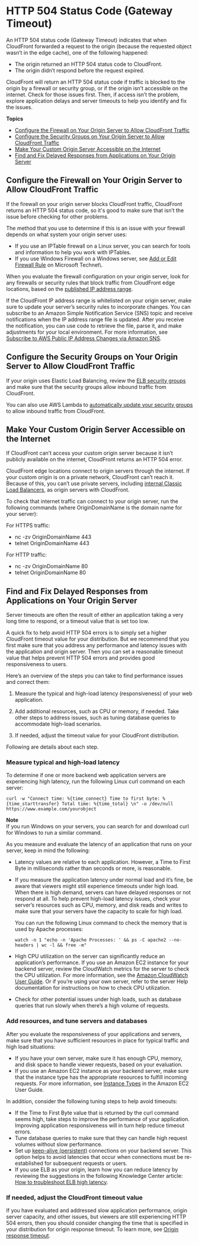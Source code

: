 # HTTP 504 Status Code \(Gateway Timeout\)<a name="http-504-gateway-timeout"></a>

An HTTP 504 status code \(Gateway Timeout\) indicates that when CloudFront forwarded a request to the origin \(because the requested object wasn’t in the edge cache\), one of the following happened:
+ The origin returned an HTTP 504 status code to CloudFront\.
+ The origin didn’t respond before the request expired\.

CloudFront will return an HTTP 504 status code if traffic is blocked to the origin by a firewall or security group, or if the origin isn’t accessible on the internet\. Check for those issues first\. Then, if access isn’t the problem, explore application delays and server timeouts to help you identify and fix the issues\.

**Topics**
+ [Configure the Firewall on Your Origin Server to Allow CloudFront Traffic](#http-504-gateway-timeout-configure-firewall)
+ [Configure the Security Groups on Your Origin Server to Allow CloudFront Traffic](#http-504-gateway-timeout-configure-security-groups)
+ [Make Your Custom Origin Server Accessible on the Internet](#http-504-gateway-timeout-make-origin-accessible)
+ [Find and Fix Delayed Responses from Applications on Your Origin Server](#http-504-gateway-timeout-slow-application)

## Configure the Firewall on Your Origin Server to Allow CloudFront Traffic<a name="http-504-gateway-timeout-configure-firewall"></a>

If the firewall on your origin server blocks CloudFront traffic, CloudFront returns an HTTP 504 status code, so it's good to make sure that isn’t the issue before checking for other problems\.

The method that you use to determine if this is an issue with your firewall depends on what system your origin server uses:
+ If you use an IPTable firewall on a Linux server, you can search for tools and information to help you work with IPTables\.
+ If you use Windows Firewall on a Windows server, see [ Add or Edit Firewall Rule](https://technet.microsoft.com/en-us/library/cc753558(v=ws.11).aspx) on Microsoft Technet\.

When you evaluate the firewall configuration on your origin server, look for any firewalls or security rules that block traffic from CloudFront edge locations, based on the [ published IP address range](https://ip-ranges.amazonaws.com/ip-ranges.json)\.

If the CloudFront IP address range is whitelisted on your origin server, make sure to update your server’s security rules to incorporate changes\. You can subscribe to an Amazon Simple Notification Service \(SNS\) topic and receive notifications when the IP address range file is updated\. After you receive the notification, you can use code to retrieve the file, parse it, and make adjustments for your local environment\. For more information, see [ Subscribe to AWS Public IP Address Changes via Amazon SNS](https://aws.amazon.com/blogs/aws/subscribe-to-aws-public-ip-address-changes-via-amazon-sns/)\. 

## Configure the Security Groups on Your Origin Server to Allow CloudFront Traffic<a name="http-504-gateway-timeout-configure-security-groups"></a>

If your origin uses Elastic Load Balancing, review the [ ELB security groups](https://docs.aws.amazon.com/elasticloadbalancing/latest/classic/elb-security-groups.html) and make sure that the security groups allow inbound traffic from CloudFront\.

You can also use AWS Lambda to [ automatically update your security groups](http://docs.aws.amazon.com/elasticloadbalancing/latest/classic/elb-security-groups.html) to allow inbound traffic from CloudFront\.

## Make Your Custom Origin Server Accessible on the Internet<a name="http-504-gateway-timeout-make-origin-accessible"></a>

If CloudFront can’t access your custom origin server because it isn’t publicly available on the internet, CloudFront returns an HTTP 504 error\.

CloudFront edge locations connect to origin servers through the internet\. If your custom origin is on a private network, CloudFront can’t reach it\. Because of this, you can’t use private servers, including [ internal Classic Load Balancers](https://docs.aws.amazon.com/elasticloadbalancing/latest/classic/elb-internal-load-balancers.html), as origin servers with CloudFront\.

To check that internet traffic can connect to your origin server, run the following commands \(where OriginDomainName is the domain name for your server\):

For HTTPS traffic:
+ nc \-zv OriginDomainName 443
+ telnet OriginDomainName 443

For HTTP traffic:
+ nc \-zv OriginDomainName 80
+ telnet OriginDomainName 80

## Find and Fix Delayed Responses from Applications on Your Origin Server<a name="http-504-gateway-timeout-slow-application"></a>

Server timeouts are often the result of either an application taking a very long time to respond, or a timeout value that is set too low\.

A quick fix to help avoid HTTP 504 errors is to simply set a higher CloudFront timeout value for your distribution\. But we recommend that you first make sure that you address any performance and latency issues with the application and origin server\. Then you can set a reasonable timeout value that helps prevent HTTP 504 errors and provides good responsiveness to users\.

Here’s an overview of the steps you can take to find performance issues and correct them:

1. Measure the typical and high\-load latency \(responsiveness\) of your web application\.

1. Add additional resources, such as CPU or memory, if needed\. Take other steps to address issues, such as tuning database queries to accommodate high\-load scenarios\.

1. If needed, adjust the timeout value for your CloudFront distribution\.

Following are details about each step\.

### Measure typical and high\-load latency<a name="http-504-gateway-timeout-slow-application-measure-latency"></a>

To determine if one or more backend web application servers are experiencing high latency, run the following Linux curl command on each server:

`curl -w "Connect time: %{time_connect} Time to first byte: %{time_starttransfer} Total time: %{time_total} \n" -o /dev/null https://www.example.com/yourobject`

**Note**  
If you run Windows on your servers, you can search for and download curl for Windows to run a similar command\.

As you measure and evaluate the latency of an application that runs on your server, keep in mind the following:
+ Latency values are relative to each application\. However, a Time to First Byte in milliseconds rather than seconds or more, is reasonable\.
+ If you measure the application latency under normal load and it’s fine, be aware that viewers might still experience timeouts under high load\. When there is high demand, servers can have delayed responses or not respond at all\. To help prevent high\-load latency issues, check your server’s resources such as CPU, memory, and disk reads and writes to make sure that your servers have the capacity to scale for high load\.

  You can run the following Linux command to check the memory that is used by Apache processes:

  `watch -n 1 "echo -n 'Apache Processes: ' && ps -C apache2 --no-headers | wc -l && free -m"`
+ High CPU utilization on the server can significantly reduce an application’s performance\. If you use an Amazon EC2 instance for your backend server, review the CloudWatch metrics for the server to check the CPU utilization\. For more information, see the [ Amazon CloudWatch User Guide](https://docs.aws.amazon.com/AmazonCloudWatch/latest/monitoring/WhatIsCloudWatch.html)\. Or if you’re using your own server, refer to the server Help documentation for instructions on how to check CPU utilization\.
+ Check for other potential issues under high loads, such as database queries that run slowly when there’s a high volume of requests\.

### Add resources, and tune servers and databases<a name="http-504-gateway-timeout-slow-application-add-resources"></a>

After you evaluate the responsiveness of your applications and servers, make sure that you have sufficient resources in place for typical traffic and high load situations:
+ If you have your own server, make sure it has enough CPU, memory, and disk space to handle viewer requests, based on your evaluation\.
+ If you use an Amazon EC2 instance as your backend server, make sure that the instance type has the appropriate resources to fulfill incoming requests\. For more information, see [ Instance Types](https://docs.aws.amazon.com/AWSEC2/latest/UserGuide/instance-types.html) in the Amazon EC2 User Guide\. 

In addition, consider the following tuning steps to help avoid timeouts:
+ If the Time to First Byte value that is returned by the curl command seems high, take steps to improve the performance of your application\. Improving application responsiveness will in turn help reduce timeout errors\.
+ Tune database queries to make sure that they can handle high request volumes without slow performance\.
+ Set up [ keep\-alive \(persistent\)](https://www.w3.org/Protocols/HTTP/1.1/draft-ietf-http-v11-spec-01) connections on your backend server\. This option helps to avoid latencies that occur when connections must be re\-established for subsequent requests or users\.
+ If you use ELB as your origin, learn how you can reduce latency by reviewing the suggestions in the following Knowledge Center article: [ How to troubleshoot ELB high latency](https://aws.amazon.com/premiumsupport/knowledge-center/elb-latency-troubleshooting/)\.

### If needed, adjust the CloudFront timeout value<a name="http-504-gateway-timeout-slow-application-adjust-timeout"></a>

If you have evaluated and addressed slow application performance, origin server capacity, and other issues, but viewers are still experiencing HTTP 504 errors, then you should consider changing the time that is specified in your distribution for origin response timeout\. To learn more, see [Origin response timeout](distribution-web-values-specify.md#DownloadDistValuesOriginResponseTimeout)\.